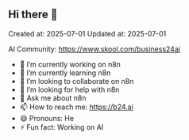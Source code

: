 ## Hi there 👋

Created at: 2025-07-01
Updated at: 2025-07-01

AI Community:
https://www.skool.com/business24ai

- 🔭 I’m currently working on n8n
- 🌱 I’m currently learning n8n
- 👯 I’m looking to collaborate on n8n
- 🤔 I’m looking for help with n8n
- 💬 Ask me about n8n
- 📫 How to reach me: https://b24.ai
- 😄 Pronouns: He
- ⚡ Fun fact: Working on AI

